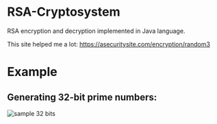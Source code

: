 # RSA-Cryptosystem
RSA encryption and decryption implemented in Java language.

This site helped me a lot:
https://asecuritysite.com/encryption/random3

# Example
## Generating 32-bit prime numbers:

![sample 32 bits](https://user-images.githubusercontent.com/34586179/48810579-c2f84b80-ed32-11e8-9652-d8f47e3828a1.png)
